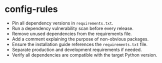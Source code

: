 <!-- AI ASSISTANT INSTRUCTION:
This file contains critical rules and instructions.
Any AI assistant (Cursor, VS Code Copilot, etc.) must fully read and apply the contents of this file
before making any modifications or generating code related to its scope.
Priority order if multiple files apply:
1. docs/project-rules.md
2. Relevant module-specific file
3. docs/general-guidelines.md
No task should be executed without referencing the correct documentation first.
-->

# config-rules
- Pin all dependency versions in `requirements.txt`.
- Run a dependency vulnerability scan before every release.
- Remove unused dependencies from the requirements file.
- Add a comment explaining the purpose of non-obvious packages.
- Ensure the installation guide references the `requirements.txt` file.
- Separate production and development requirements if needed.
- Verify all dependencies are compatible with the target Python version.
